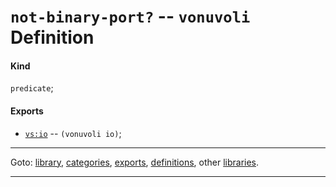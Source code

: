 

<a id='definition__vonuvoli__not-binary-port_3f'></a>

# `not-binary-port?` -- `vonuvoli` Definition


<a id='definition__vonuvoli__not-binary-port_3f__kind'></a>

#### Kind

`predicate`;


<a id='definition__vonuvoli__not-binary-port_3f__exports'></a>

#### Exports

 * [`vs:io`](../../vonuvoli/exports/vs_3a_io.md#export__vonuvoli__vs_3a_io) -- `(vonuvoli io)`;

----

Goto: [library](../../vonuvoli/_index.md#library__vonuvoli), [categories](../../vonuvoli/categories/_index.md#toc__vonuvoli__categories), [exports](../../vonuvoli/exports/_index.md#toc__vonuvoli__exports), [definitions](../../vonuvoli/definitions/_index.md#toc__vonuvoli__definitions), other [libraries](../../_libraries.md#toc__libraries).

----

